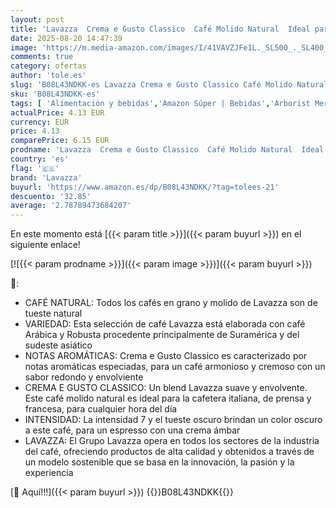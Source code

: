 ```yaml
---
layout: post
title: 'Lavazza  Crema e Gusto Classico  Café Molido Natural  Ideal para Cafetera Italiana  de Filtro y Francesa  con Notas Aromáticas de Especias  Arábica y Robusta  Intensidad 7  Tueste Oscuro  250 g'
date: 2025-08-20 14:47:39
image: 'https://m.media-amazon.com/images/I/41VAVZJFe1L._SL500_._SL400_.jpg'
comments: true
category: ofertas
author: 'tole.es'
slug: 'B08L43NDKK-es Lavazza Crema e Gusto Classico Café Molido Natural Ideal...'
sku: 'B08L43NDKK-es'
tags: [ 'Alimentación y bebidas','Amazon Súper | Bebidas','Arborist Merchandising Root','Café','Café molido','Café molido y en grano','Café, té y bebidas','Novedades en Alimentación y bebidas','Self Service','Special Features Stores','cafetera','dd53b5bc-bcd1-4c9b-ab43-793ed912ccdd_0','dd53b5bc-bcd1-4c9b-ab43-793ed912ccdd_1501','dd53b5bc-bcd1-4c9b-ab43-793ed912ccdd_2401','dd53b5bc-bcd1-4c9b-ab43-793ed912ccdd_7001','dd53b5bc-bcd1-4c9b-ab43-793ed912ccdd_901','dd53b5bc-bcd1-4c9b-ab43-793ed912ccdd_9901','lavazza','🇪🇸', ]
actualPrice: 4.13 EUR
currency: EUR
price: 4.13
comparePrice: 6.15 EUR
prodname: 'Lavazza  Crema e Gusto Classico  Café Molido Natural  Ideal para Cafetera Italiana  de Filtro y Francesa  con Notas Aromáticas de Especias  Arábica y Robusta  Intensidad 7  Tueste Oscuro  250 g'
country: 'es'
flag: '🇪🇸'
brand: 'Lavazza'
buyurl: 'https://www.amazon.es/dp/B08L43NDKK/?tag=tolees-21'
descuento: '32.85'
average: '2.78789473684207'
---
```


En este momento está [{{< param title >}}]({{< param buyurl >}}) en el siguiente enlace!

[![{{< param prodname >}}]({{< param image >}})]({{< param buyurl >}})

🔎:

- CAFÉ NATURAL: Todos los cafés en grano y molido de Lavazza son de tueste natural
- VARIEDAD: Esta selección de café Lavazza está elaborada con café Arábica y Robusta procedente principalmente de Suramérica y del sudeste asiático
- NOTAS AROMÁTICAS: Crema e Gusto Classico es caracterizado por notas aromáticas especiadas, para un café armonioso y cremoso con un sabor redondo y envolviente
- CREMA E GUSTO CLASSICO: Un blend Lavazza suave y envolvente. Este café molido natural es ideal para la cafetera italiana, de prensa y francesa, para cualquier hora del día
- INTENSIDAD: La intensidad 7 y el tueste oscuro brindan un color oscuro a este café, para un espresso con una crema ámbar
- LAVAZZA: El Grupo Lavazza opera en todos los sectores de la industria del café, ofreciendo productos de alta calidad y obtenidos a través de un modelo sostenible que se basa en la innovación, la pasión y la experiencia

[🛒 Aquí!!!]({{< param buyurl >}})
{{<world>}}B08L43NDKK{{</world>}}
